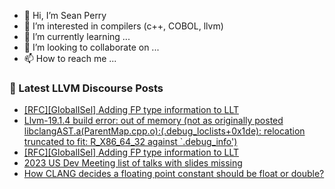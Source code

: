 - 👋 Hi, I’m Sean Perry
- 👀 I’m interested in compilers (c++, COBOL, llvm)
- 🌱 I’m currently learning ...
- 💞️ I’m looking to collaborate on ...
- 📫 How to reach me ...

<!---
s66perry/s66perry is a ✨ special ✨ repository because its `README.md` (this file) appears on your GitHub profile.
You can click the Preview link to take a look at your changes.
--->
### 📕 Latest LLVM Discourse Posts

<!-- DISCOURSE-LLVM:START -->
- [[RFC][GlobalISel] Adding FP type information to LLT](https://discourse.llvm.org/t/rfc-globalisel-adding-fp-type-information-to-llt/83349?page=2#post_24)
- [Llvm-19.1.4 build error: out of memory &lpar;not as originally posted libclangAST.a&lpar;ParentMap.cpp.o&rpar;:&lpar;.debug_loclists+0x1de&rpar;: relocation truncated to fit: R_X86_64_32 against `.debug_info&#39;&rpar;](https://discourse.llvm.org/t/llvm-19-1-4-build-error-out-of-memory-not-as-originally-posted-libclangast-a-parentmap-cpp-o-debug-loclists-0x1de-relocation-truncated-to-fit-r-x86-64-32-against-debug-info/83505#post_8)
- [[RFC][GlobalISel] Adding FP type information to LLT](https://discourse.llvm.org/t/rfc-globalisel-adding-fp-type-information-to-llt/83349?page=2#post_23)
- [2023 US Dev Meeting list of talks with slides missing](https://discourse.llvm.org/t/2023-us-dev-meeting-list-of-talks-with-slides-missing/83521#post_1)
- [How CLANG decides a floating point constant should be float or double?](https://discourse.llvm.org/t/how-clang-decides-a-floating-point-constant-should-be-float-or-double/83520#post_2)
<!-- DISCOURSE-LLVM:END -->
